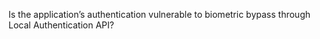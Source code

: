 Is the application’s authentication vulnerable to biometric bypass through Local Authentication API?